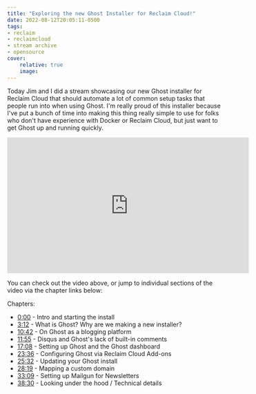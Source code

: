 ```yaml
---
title: "Exploring the new Ghost Installer for Reclaim Cloud!"
date: 2022-08-12T20:05:11-0500
tags:
- reclaim
- reclaimcloud
- stream archive
- opensource
cover:
    relative: true
    image: 
---
```


Today Jim and I did a stream showcasing our new Ghost installer for Reclaim Cloud that should automate a lot of common setup tasks that people run into when using Ghost. I'm really proud of this installer because I've put a bunch of time into making this thing really simple to use for folks who don't have experience with Docker or Reclaim Cloud, but just want to get Ghost up and running quickly.

<iframe title="Exploring  our new Ghost installer on Reclaim Cloud!" src="https://video.jadin.me/videos/embed/6fb6f4b9-f7b3-4d13-ad1d-4e0788dfa651" allowfullscreen="" sandbox="allow-same-origin allow-scripts allow-popups" width="560" height="315" frameborder="0"></iframe>

You can check out the video above, or jump to individual sections of the video via the chapter links below:

Chapters:
- [0:00](https://video.jadin.me/w/eN7oNNfs3yShbphDwdHjJv?start=0s) - Intro and starting the install
- [3:12](https://video.jadin.me/w/eN7oNNfs3yShbphDwdHjJv?start=3m12s) - What is Ghost? Why are we making a new installer?
- [10:42](https://video.jadin.me/w/eN7oNNfs3yShbphDwdHjJv?start=10m42s) - On Ghost as a blogging platform
- [11:55](https://video.jadin.me/w/eN7oNNfs3yShbphDwdHjJv?start=11m55s) - Disqus and Ghost's lack of built-in comments
- [17:08](https://video.jadin.me/w/eN7oNNfs3yShbphDwdHjJv?start=17m8s) - Setting up Ghost and the Ghost dashboard
- [23:36](https://video.jadin.me/w/eN7oNNfs3yShbphDwdHjJv?start=23m36s) - Configuring Ghost via Reclaim Cloud Add-ons
- [25:32](https://video.jadin.me/w/eN7oNNfs3yShbphDwdHjJv?start=25m32s) - Updating your Ghost install
- [28:19](https://video.jadin.me/w/eN7oNNfs3yShbphDwdHjJv?start=28m19s) - Mapping a custom domain
- [33:09](https://video.jadin.me/w/eN7oNNfs3yShbphDwdHjJv?start=33m9s) - Setting up Mailgun for Newsletters
- [38:30](https://video.jadin.me/w/eN7oNNfs3yShbphDwdHjJv?start=38m30s) - Looking under the hood / Technical details
